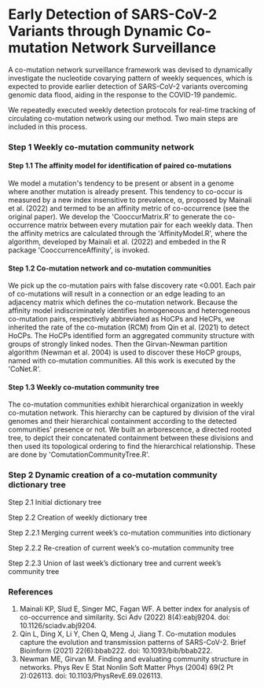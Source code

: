 # Early Detection of SARS-CoV-2 Variants through Dynamic Co-mutation Network Surveillance
A co-mutation network surveillance framework was devised to dynamically investigate the nucleotide covarying pattern of weekly sequences, which is expected to provide earlier detection of SARS-CoV-2 variants overcoming genomic data flood, aiding in the response to the COVID-19 pandemic.

We repeatedly executed weekly detection protocols for real-time tracking of circulating co-mutation network using our method. Two main steps are included in this process.

### Step 1 Weekly co-mutation community network
#### Step 1.1 The affinity model for identification of paired co-mutations  
We model a mutation's tendency to be present or absent in a genome where another mutation is already present. This tendency to co-occur is measured by a new index insensitive to prevalence, α, proposed by Mainali et al. (2022) and termed to be an affinity metric of co-occurrence (see the original paper). We develop the 'CooccurMatrix.R' to generate the co-occurrence matrix  between every mutation pair for each weekly data. Then the affinity metrics are calculated through the 'AffinityModel.R', where the algorithm, developed by Mainali et al. (2022) and embeded in the R package 'CooccurrenceAffinity', is invoked.

#### Step 1.2 Co-mutation network and co-mutation communities  
We pick up the co-mutation pairs with false discovery rate <0.001. Each pair of co-mutations will result in a connection or an edge leading to an adjacency matrix which defines the co-mutation network. Because the affinity model indiscriminately identifies homogeneous and heterogeneous co-mutation pairs, respectively abbreviated as HoCPs and HeCPs, we inherited the rate of the co-mutation (RCM) from Qin et al. (2021) to detect HoCPs. The HoCPs identified form an aggregated community structure with groups of strongly linked nodes. Then the Girvan-Newman partition algorithm (Newman et al. 2004) is used to discover these HoCP groups, named with co-mutation communities. All this work is executed by the 'CoNet.R'. 

#### Step 1.3 Weekly co-mutation community tree
The co-mutation communities exhibit hierarchical organization in weekly co-mutation network. This hierarchy can be captured by division of the viral genomes and their hierarchical containment according to the detected communities' presence or not. We built an arborescence, a directed rooted tree, to depict their concatenated containment between these divisions and then used its topological ordering to find the hierarchical relationship. These are done by 'ComutationCommunityTree.R'.

### Step 2 Dynamic creation of a co-mutation community dictionary tree
Step 2.1 Initial dictionary tree  

Step 2.2 Creation of weekly dictionary tree  

Step 2.2.1 Merging current week’s co-mutation communities into dictionary  

Step 2.2.2 Re-creation of current week’s co-mutation community tree  

Step 2.2.3 Union of last week’s dictionary tree and current week’s community tree    


### References
1. Mainali KP, Slud E, Singer MC, Fagan WF. A better index for analysis of co-occurrence and similarity. Sci Adv (2022) 8(4):eabj9204. doi: 10.1126/sciadv.abj9204.
2. Qin L, Ding X, Li Y, Chen Q, Meng J, Jiang T. Co-mutation modules capture the evolution and transmission patterns of SARS-CoV-2. Brief Bioinform (2021) 22(6):bbab222. doi: 10.1093/bib/bbab222.
3. Newman ME, Girvan M. Finding and evaluating community structure in networks. Phys Rev E Stat Nonlin Soft Matter Phys (2004) 69(2 Pt 2):026113. doi: 10.1103/PhysRevE.69.026113.

